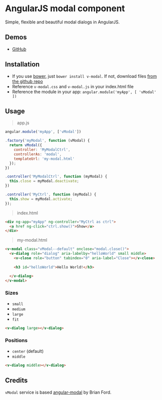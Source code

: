 # AngularJS modal component
Simple, flexible and beautiful modal dialogs in AngularJS.


## Demos
  - [GitHub](http://lukaszwatroba.github.io/v-modal)


## Installation
  - If you use [bower](http://bower.io/), just `bower install v-modal`. If not, download files [from the github repo](./dist)
  - Reference `v-modal.css` and `v-modal.js` in your index.html file
  - Reference the module in your app: `angular.module('myApp', [ 'vModal' ])`


## Usage

> app.js

```javascript
angular.module('myApp', ['vModal'])

.factory('myModal', function (vModal) {
  return vModal({
    controller: 'MyModalCtrl',
    controllerAs: 'modal',
    templateUrl: 'my-modal.html'
  });
})

.controller('MyModalCtrl', function (myModal) {
  this.close = myModal.deactivate;
})

.controller('MyCtrl', function (myModal) {
  this.show = myModal.activate;
});
```


> index.html

```html
<div ng-app="myApp" ng-controller="MyCtrl as ctrl">
  <a href ng-click="ctrl.show()">Show</a>
</div>
```


> my-modal.html

```html
<v-modal class="vModal--default" onclose="modal.close()">
  <v-dialog role="dialog" aria-labelby="helloWorld" small middle>
    <v-close role="button" tabindex="0" aria-label="Close"></v-close>
    
    <h3 id="helloWorld">Hello World!</h3>

  </v-dialog>
</v-modal>
```


### Sizes
  - `small`
  - `medium`
  - `large`
  - `fit`

```html
<v-dialog large></v-dialog>
```


### Positions
  - `center` (default)
  - `middle` 

```html
<v-dialog middle></v-dialog>
```


## Credits
`vModal` service is based [angular-modal](https://github.com/btford/angular-modal) by Brian Ford.


